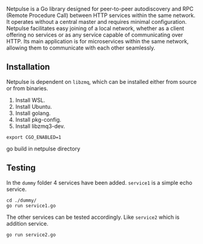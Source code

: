 Netpulse is a Go library designed for peer-to-peer autodiscovery and RPC (Remote Procedure Call) between HTTP services within the same network. It operates without a central master and requires minimal configuration. Netpulse facilitates easy joining of a local network, whether as a client offering no services or as any service capable of communicating over HTTP. Its main application is for microservices within the same network, allowing them to communicate with each other seamlessly.

## Installation
Netpulse is dependent on `libzmq`, which can be installed either from source or from binaries.

1. Install WSL.
2. Install Ubuntu.
3. Install golang.
4. Install pkg-config.
5. Install libzmq3-dev.

```
export CGO_ENABLED=1
```

go build in netpulse directory

## Testing
In the `dummy` folder 4 services have been added. `service1` is a simple echo service.
```
cd ./dummy/
go run service1.go
```

The other services can be tested accordingly. Like `service2` which is addition service.
```
go run service2.go
```
